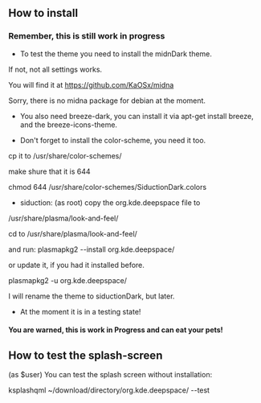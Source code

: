 ## How to install

### Remember, this is still work in progress

* To test the theme you need to install the midnDark theme.

If not, not all settings works.

You will find it at https://github.com/KaOSx/midna

Sorry, there is no midna package for debian at the moment.

* You also need breeze-dark, you can install it via apt-get install breeze,
and the breeze-icons-theme.

* Don't forget to install the color-scheme, you need it too.

cp it to /usr/share/color-schemes/

make shure that it is 644

chmod 644 /usr/share/color-schemes/SiductionDark.colors

* siduction: (as root) copy the org.kde.deepspace file to 

/usr/share/plasma/look-and-feel/

cd to /usr/share/plasma/look-and-feel/

and run: plasmapkg2 --install org.kde.deepspace/

or update it, if you had it installed before.

plasmapkg2 -u org.kde.deepspace/

I will rename the theme to siductionDark, but later.

* At the moment it is in a testing state!

#### You are warned, this is work in Progress and can eat your pets!

## How to test the splash-screen

(as $user) You can test the splash screen without installation:

ksplashqml ~/download/directory/org.kde.deepspace/ --test

